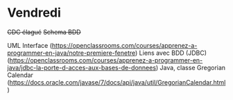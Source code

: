 # Vendredi


~~CDC élagué~~
~~Schema BDD~~

UML
  Interface (https://openclassrooms.com/courses/apprenez-a-programmer-en-java/notre-premiere-fenetre)
  Liens avec BDD (JDBC)
  (https://openclassrooms.com/courses/apprenez-a-programmer-en-java/jdbc-la-porte-d-acces-aux-bases-de-donnees)
Java, classe Gregorian Calendar (https://docs.oracle.com/javase/7/docs/api/java/util/GregorianCalendar.html)
